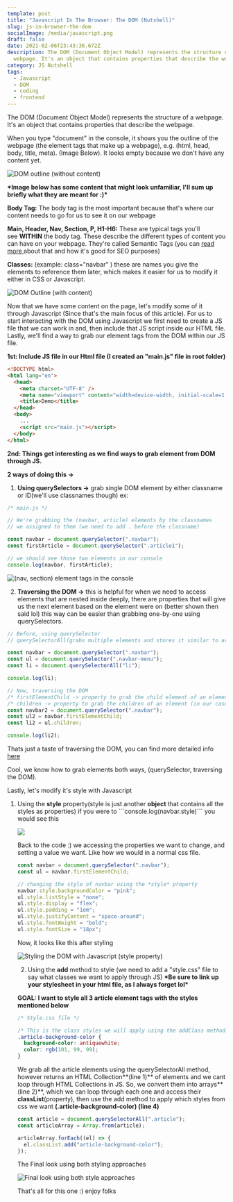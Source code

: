 ```yaml
---
template: post
title: "Javascript In The Browser: The DOM (Nutshell)"
slug: js-in-browser-the-dom
socialImage: /media/javascript.png
draft: false
date: 2021-02-06T23:43:36.672Z
description: The DOM (Document Object Model) represents the structure of a
  webpage. It's an object that contains properties that describe the webpage.
category: JS Nutshell
tags:
  - Javascript
  - DOM
  - coding
  - frontend
---
```

The DOM (Document Object Model) represents the structure of a webpage. It's an object that contains properties that describe the webpage.  

When you type "document" in the console, it shows you the outline of the webpage (the element tags that make up a webpage), e.g. (html, head, body, title, meta). (Image Below). It looks empty because we don't have any content yet.

![DOM outline (without content)](/media/domoutline.png "DOM Outline")

**\*Image below has some content that might look unfamiliar, I'll sum up briefly what they are meant for :)\***

**Body Tag:** The body tag is the most important because that's where our content needs to go for us to see it on our webpage

**Main, Header, Nav, Section, P, H1-H6:** These are typical tags you'll see **WITHIN** the body tag. These describe the different types of content you can have on your webpage. They're called Semantic Tags (you can [read more ](https://www.pluralsight.com/guides/semantic-html)about that and how it's good for SEO purposes)

**Classes:** (example: class="navbar" ) these are names you give the elements to reference them later, which makes it easier for us to modify it either in CSS or Javascript. 

![DOM Outline (with content)](/media/domwithcontent.png "DOM (with content)")

Now that we have some content on the page, let's modify some of it through Javascript (Since that's the main focus of this article). For us to start interacting with the DOM using Javascript we first need to create a JS file that we can work in and, then include that JS script inside our HTML file. Lastly, we'll find a way to grab our element tags from the DOM within our JS file. 

**1st: Include JS file in our Html file (I created an "main.js" file in root folder)**

```html
<!DOCTYPE html>
<html lang="en">
  <head>
    <meta charset="UTF-8" />
    <meta name="viewport" content="width=device-width, initial-scale=1.0" />
    <title>Demo</title>
  </head>
  <body>
    ...
    <script src="main.js"></script>
  </body>
</html>
```

**2nd: Things get interesting as we find ways to grab element from DOM through JS.** 

**2 ways of doing this ->** 

1. **Using querySelectors ->** grab single DOM element by either classname or ID(we'll use classnames though) ex: 

```javascript
/* main.js */

// We're grabbing the (navbar, article) elements by the classnames 
// we assigned to them (we need to add . before the classname)

const navbar = document.querySelector(".navbar");
const firstArticle = document.querySelector(".article1");

// we should see those two elements in our console
console.log(navbar, firstArticle);
```

![(nav, section) element tags in the console](/media/console.png "(nav, section) element tags in the console")

2. **Traversing the DOM ->** this is helpful for when we need to access elements that are nested inside deeply, there are properties that will give us the next element based on the element were on (better shown then said lol) this way can be easier than grabbing one-by-one using querySelectors. 

```javascript
// Before, using querySelector 
// querySelectorAll(grabs multiple elements and stores it similar to arrays of li's)

const navbar = document.querySelector(".navbar");
const ul = document.querySelector(".navbar-menu");
const li = document.querySelectorAll("li");

console.log(li);

// Now, traversing the DOM
/* firstElementChild -> property to grab the child element of an element */
/* children -> property to grab the children of an element (in our case li's)*/
const navbar2 = document.querySelector(".navbar");
const ul2 = navbar.firstElementChild; 
const li2 = ul.children;

console.log(li2);
```

Thats just a taste of traversing the DOM, you can find more detailed info [here ](https://zellwk.com/blog/dom-traversals/)

Cool, we know how to grab elements both ways, (querySelector, traversing the DOM).

Lastly, let's modify it's style with Javascript

1. Using the **style** property(style is just another **object** that contains all the styles as properties) if you were to \`\`\`console.log(navbar.style)\`\`\` you would see this 

   ![](/media/styleprop.png)

   Back to the code :) we accessing the properties we want to change, and setting a value we want. Like how we would in a normal css file.

   ```javascript
   const navbar = document.querySelector(".navbar");
   const ul = navbar.firstElementChild;

   // changing the style of navbar using the *style* property
   navbar.style.backgroundColor = "pink";
   ul.style.listStyle = "none";
   ul.style.display = "flex";
   ul.style.padding = "1em";
   ul.style.justifyContent = "space-around";
   ul.style.fontWeight = "bold";
   ul.style.fontSize = "18px";
   ```

   Now, it looks like this after styling

   ![Styling the DOM with Javascript (style property)](/media/screen-shot-2021-02-06-at-9.23.23-pm.png "Styling the DOM with Javascript (style property)")

   2. Using the **add** method to style (we need to add a "style.css" file to say what classes we want to apply through JS) **\*Be sure to link up your stylesheet in your html file, as I always forget lol\***

   **GOAL: I want to style all 3 article element tags with the styles mentioned below**

   ```css
   /* Style.css file */

   /* This is the class styles we will apply using the addClass method*/
   .article-background-color {
     background-color: antiquewhite;
     color: rgb(101, 99, 99);
   }
   ```

   We grab all the article elements using the querySelectorAll method, however returns an HTML Collection**(line 1)** of elements and we cant loop through HTML Collections in JS. So, we convert them into arrays**(line 2)**, which we can loop through each one and access their **classList**(property), then use the add method to apply which styles from css we want **(.article-background-color) (line 4)**

   ```javascript
   const article = document.querySelectorAll(".article");
   const articleArray = Array.from(article);

   articleArray.forEach((el) => {
     el.classList.add("article-background-color");
   });
   ```

   The Final look using both styling approaches 

   ![Final look using both style approaches](/media/finalstyles.png "Final look using both style approaches")

   That's all for this one :) enjoy folks